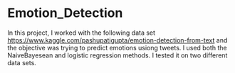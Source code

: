 # Emotion_Detection
In this project, I worked with the following data set https://www.kaggle.com/pashupatigupta/emotion-detection-from-text and the objective was trying to predict emotions usiong tweets. I used both the NaiveBayesean and logistic regression methods.
I tested it on two different data sets.
